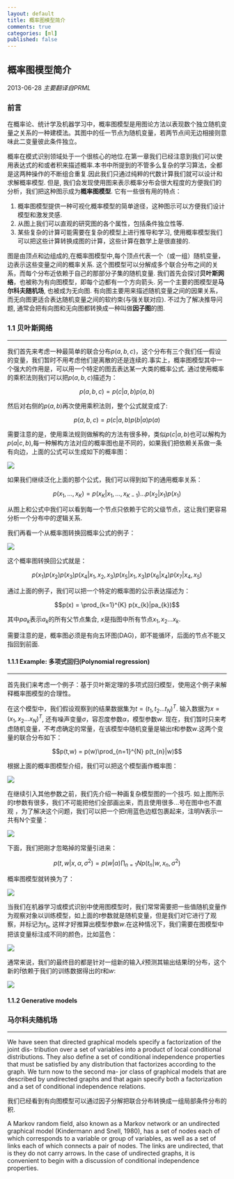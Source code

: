 ```yaml
---
layout: default
title: 概率图模型简介
comments: true
categories: [ml]
published: false
---
```


## 概率图模型简介

2013-06-28 *主要翻译自PRML*

### 前言

在概率论、统计学及机器学习中，概率图模型是用图论方法以表现数个独立随机变量之关系的一种建模法。其图中的任一节点为随机变量，若两节点间无边相接则意味此二变量彼此条件独立。

概率在模式识别领域处于一个很核心的地位.在第一章我们已经注意到我们可以使用表达式的和或者积来描述概率.本书中所提到的不管多么复杂的学习算法，全都是这两种操作的不断组合重复.因此我们只通过纯粹的代数计算我们就可以设计和求解概率模型. 但是, 我们会发现使用图来表示概率分布会很大程度的方便我们的分析，我们把这种图示成为**概率图模型**. 它有一些很有用的特点：

1. 概率图模型提供一种可视化概率模型的简单途径，这种图示可以方便我们设计模型和激发灵感.<br/>
2. 从图上我们可以直观的研究图的各个属性，包括条件独立性等.<br/>
3. 某些复杂的计算可能需要在复杂的模型上进行推导和学习, 使用概率模型我们可以把这些计算转换成图的计算，这些计算在数学上是很直接的.<br/>

图是由顶点和边组成的,在概率图模型中,每个顶点代表一个（或一组）随机变量，边表示这些变量之间的概率关系. 这个图模型可以分解成多个联合分布之间的关系，而每个分布近依赖于自己的那部分子集的随机变量. 我们首先会探讨**贝叶斯网络**，也被称为有向图模型，即每个边都有一个方向箭头. 另一个主要的图模型是**马尔科夫随机场**, 也被成为无向图. 有向图主要用来描述随机变量之间的因果关系，而无向图更适合表达随机变量之间的软约束(与强关联对应). 不过为了解决推导问题, 通常会把有向图和无向图都转换成一种叫做**因子图**的图.


### 1.1 贝叶斯网络
---
我们首先来考虑一种最简单的联合分布$p(a, b, c)$，这个分布有三个我们任一假设的变量，我们暂时不用考虑他们是离散的还是连续的.事实上，概率图模型其中一个强大的作用是，可以用一个特定的图去表达某一大类的概率公式. 通过使用概率的乘积法则我们可以把$p(a,b,c)$描述为：

$$p(a,b,c) = p(c|a,b)p(a,b)$$

然后对右侧的$p(a,b)$再次使用乘积法则，整个公式就变成了:

$$p(a,b,c) = p(c|a,b)p(b|a)p(a)$$

需要注意的是，使用乘法规则做解构的方法有很多种，类似$p(c|a,b)$也可以解构为$p(a|c,b)$,每一种解构方法对应的概率图也是不同的，如果我们把依赖关系做一条有向边，上面的公式可以生成如下的概率图：

![](/images/math/6-28/1.png)

如果我们继续泛化上面的那个公式，我们可以得到如下的通用概率关系：

$$p(x_{1},...,x_{K}) = p(x_{K}|x_{1},...,x_{K-1}) ... p(x_{2}|x_{1})p(x_{1})$$

从图上和公式中我们可以看到每一个节点只依赖于它的父级节点，这让我们更容易分析一个分布中的逻辑关系.

我们再看一个从概率图转换回概率公式的例子：

![](/images/math/6-28/2.png)

这个概率图转换回公式就是：

$$p(x_{1})p(x_{2})p(x_{3})p(x_{4}|x_{1}, x_{2}, x_{3})p(x_{5}|x_{1}, x_{3})p(x_{6}|x_{4})p(x_{7}|x_{4}, x_{5})$$

通过上面的例子，我们可以把一个特定的概率图的公示表达描述为：

$$p(x) = \prod_{k=1}^{K} p(x_{k}|pa_{k})$$

其中$pa_{k}$表示$a_{k}$的所有父节点集合, $x$是指图中所有节点$x_{1}, x_{2} ... x_{k}$.

需要注意的是，概率图必须是有向五环图(DAG)，即不能循环，后面的节点不能又指回到前面.

#### 1.1.1 Example: 多项式回归(Polynomial regression)
---
首先我们来考虑一个例子：基于贝叶斯定理的多项式回归模型，使用这个例子来解释概率图模型的合理性。

在这个模型中，我们假设观察到的结果数据集为$t = (t_{1},t_{2} ... t_{N})^T$. 输入数据为$x=(x_{1},x_{2} ... x_{N})^T$, 还有噪声变量$\sigma$，容忍度参数$\alpha$，模型参数$w$. 现在，我们暂时只来考虑随机变量，不考虑确定的常量，在该模型中随机变量是输出$t$和参数$w$.这两个变量的联合分布如下：

$$p(t,w) = p(w)\prod_{n=1}^{N} p(t_{n}|w)$$

根据上面的概率图模型介绍，我们可以把这个模型画作概率图：

![](/images/math/6-28/3.png)

在继续引入其他参数之前，我们先介绍一种画复杂模型图的一个技巧. 如上图所示的$t$参数有很多，我们不可能把他们全部画出来，而且使用很多$...$号在图中也不直观 ，为了解决这个问题，我们可以把一个把$t$用蓝色边框包裹起来，注明$N$表示一共有N个变量：

![](/images/math/6-28/4.png)

下面，我们把刚才忽略掉的常量引进来：

$$p(t, w|x,\alpha , \sigma^2) = p(w|\alpha)\prod_{n=1}{N}p(t_{n}|w, x_{n}, \sigma^2)$$

概率图模型就转换为了：

![](/images/math/6-28/5.png)

当我们在机器学习或模式识别中使用图模型时，我们常常需要把一些值随机变量作为观察对象以训练模型，如上面的$t$参数就是随机变量，但是我们对它进行了观察，并标记为$t_{n}$, 这样才好推算出模型参数$w$.在这种情况下，我们需要在图模型中把该变量标注成不同的颜色，比如蓝色：

![](/images/math/6-28/6.png)

通常来说，我们的最终目的都是针对一组新的输入$\hat{x}$预测其输出结果$\hat{t}$的分布，这个新的$\hat{t}$依赖于我们的训练数据得出的$t$和$w$:

![](/images/math/6-28/7.png)

#### 1.1.2 Generative models



### 马尔科夫随机场
---
We have seen that directed graphical models specify a factorization of the joint dis- tribution over a set of variables into a product of local conditional distributions. They also define a set of conditional independence properties that must be satisfied by any distribution that factorizes according to the graph. We turn now to the second ma- jor class of graphical models that are described by undirected graphs and that again specify both a factorization and a set of conditional independence relations.

我们已经看到有向图模型可以通过因子分解把联合分布转换成一组局部条件分布的积. 

A Markov random field, also known as a Markov network or an undirected graphical model (Kindermann and Snell, 1980), has a set of nodes each of which corresponds to a variable or group of variables, as well as a set of links each of which connects a pair of nodes. The links are undirected, that is they do not carry arrows. In the case of undirected graphs, it is convenient to begin with a discussion of conditional independence properties.








